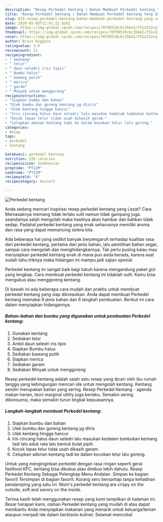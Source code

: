 ```yaml
---
description: "Resep Perkedel kentang | Bahan Membuat Perkedel kentang Yang Sempurna"
title: "Resep Perkedel kentang | Bahan Membuat Perkedel kentang Yang Sempurna"
slug: 815-resep-perkedel-kentang-bahan-membuat-perkedel-kentang-yang-sempurna
date: 2020-05-05T11:41:22.816Z
image: https://img-global.cpcdn.com/recipes/70f99510c6c35b42/751x532cq70/perkedel-kentang-foto-resep-utama.jpg
thumbnail: https://img-global.cpcdn.com/recipes/70f99510c6c35b42/751x532cq70/perkedel-kentang-foto-resep-utama.jpg
cover: https://img-global.cpcdn.com/recipes/70f99510c6c35b42/751x532cq70/perkedel-kentang-foto-resep-utama.jpg
author: Bruce Higgins
ratingvalue: 3.6
reviewcount: 11
recipeingredient:
- " kentang"
- " telur"
- " daun seledri iris tipis"
- " Bumbu halus"
- " bawang putih"
- " merica"
- " garam"
- " Minyak untuk menggoreng"
recipeinstructions:
- "Siapkan bumbu dan bahan"
- "Ulek bumbu dan goreng kentang yg diiris"
- "Ulek kentang hingga hancur"
- "Iris cincang halus daun seledri lalu masukan kedalam tumbukan kentang tadi lalu aduk rata lalu bentuk bulat pipih"
- "Kocok lepas telur tidak usah dikasih garam."
- "Celupkan adonan kentang tadi ke dalam kocokan telur lalu goreng."
categories:
- Resep
tags:
- perkedel
- kentang

katakunci: perkedel kentang 
nutrition: 226 calories
recipecuisine: Indonesian
preptime: "PT12M"
cooktime: "PT32M"
recipeyield: "4"
recipecategory: Dessert

---
```



![Perkedel kentang](https://img-global.cpcdn.com/recipes/70f99510c6c35b42/751x532cq70/perkedel-kentang-foto-resep-utama.jpg)

Anda sedang mencari inspirasi resep perkedel kentang yang Lezat? Cara Memasaknya memang tidak terlalu sulit namun tidak gampang juga. seandainya salah mengolah maka hasilnya akan hambar dan bahkan tidak sedap. Padahal perkedel kentang yang enak seharusnya memiliki aroma dan rasa yang dapat memancing selera kita.

Ada beberapa hal yang sedikit banyak berpengaruh terhadap kualitas rasa dari perkedel kentang, pertama dari jenis bahan, lalu pemilihan bahan segar, sampai cara mengolah dan menghidangkannya. Tak perlu pusing kalau mau menyiapkan perkedel kentang enak di mana pun anda berada, karena asal sudah tahu triknya maka hidangan ini mampu jadi sajian spesial.

Perkedel kentang ini sangat baik bagi tubuh karena mengandung paket gizi yang lengkap. Cara membuat perkedel kentang ini tidaklah sulit. Kamu bisa mengukus atau menggoreng kentang.


Di bawah ini ada beberapa cara mudah dan praktis untuk membuat perkedel kentang yang siap dikreasikan. Anda dapat membuat Perkedel kentang memakai 8 jenis bahan dan 6 langkah pembuatan. Berikut ini cara dalam menyiapkan hidangannya.

<!--inarticleads1-->

##### Bahan-bahan dan bumbu yang digunakan untuk pembuatan Perkedel kentang:

1. Gunakan  kentang
1. Sediakan  telur
1. Ambil  daun seledri iris tipis
1. Siapkan  Bumbu halus
1. Sediakan  bawang putih
1. Siapkan  merica
1. Sediakan  garam
1. Sediakan  Minyak untuk menggoreng


Resep perkedel kentang adalah salah satu resep yang dicari oleh ibu rumah tangga yang kebingungan mencari ide untuk mengolah kentang. Kentang sendiri merupakan bahan yang sering. Resep Perkedel Kentang - agenda makan harian, teori marginal utility juga berlaku. Semakin sering dikonsumsi, maka semakin turun tingkat kepuasannya. 

<!--inarticleads2-->

##### Langkah-langkah membuat Perkedel kentang:

1. Siapkan bumbu dan bahan
1. Ulek bumbu dan goreng kentang yg diiris
1. Ulek kentang hingga hancur
1. Iris cincang halus daun seledri lalu masukan kedalam tumbukan kentang tadi lalu aduk rata lalu bentuk bulat pipih
1. Kocok lepas telur tidak usah dikasih garam.
1. Celupkan adonan kentang tadi ke dalam kocokan telur lalu goreng.


Untuk yang menginginkan perkedel dengan rasa ringan seperti gerai fastfood KFC, kentang bisa dikukus atau direbus lebih dahulu. Resep Perkedel Kentang Sebagai Pelengkap Menu Andalan. Simpan ke bagian favorit Tersimpan di bagian favorit. Kurang seru bersantap tanpa kehadiran pendamping yang satu ini. Mom&#39;s perkedel kentang are crispy on the outside, soft and savory on the inside. 

Terima kasih telah menggunakan resep yang kami tampilkan di halaman ini. Besar harapan kami, olahan Perkedel kentang yang mudah di atas dapat membantu Anda menyiapkan makanan yang menarik untuk keluarga/teman ataupun menjadi ide dalam berbisnis kuliner. Selamat mencoba!
